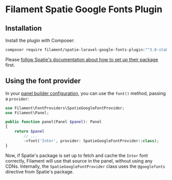 # Filament Spatie Google Fonts Plugin

## Installation

Install the plugin with Composer:

```bash
composer require filament/spatie-laravel-google-fonts-plugin:"^3.0-stable" -W
```

Please [follow Spatie's documentation about how to set up their package](https://github.com/spatie/laravel-google-fonts) first.

## Using the font provider

In your [panel builder configuration](https://filamentphp.com/docs/panels/configuration), you can use the `font()` method, passing a `provider`:

```php
use Filament\FontProviders\SpatieGoogleFontProvider;
use Filament\Panel;

public function panel(Panel $panel): Panel
{
    return $panel
        // ...
        ->font('Inter', provider: SpatieGoogleFontProvider::class);
}
```

Now, if Spatie's package is set up to fetch and cache the `Inter` font correctly, Filament will use that source in the panel, without using any CDNs. Internally, the `SpatieGoogleFontProvider` class uses the `@googlefonts` directive from Spatie's package.
